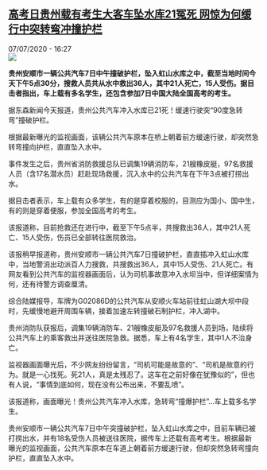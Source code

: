 <!--1594133805000-->
[高考日贵州载有考生大客车坠水库21冤死 网惊为何缓行中突转弯冲撞护栏](http://www.rfi.fr//cn/%E4%B8%AD%E5%9B%BD/20200707-%E9%AB%98%E8%80%83%E6%97%A5%E8%B4%B5%E5%B7%9E%E8%BD%BD%E6%9C%89%E8%80%83%E7%94%9F%E5%A4%A7%E5%AE%A2%E8%BD%A6%E5%9D%A0%E6%B0%B4%E5%BA%9321%E5%86%A4%E6%AD%BB-%E7%BD%91%E6%83%8A%E4%B8%BA%E4%BD%95%E7%BC%93%E8%A1%8C%E4%B8%AD%E7%AA%81%E8%BD%AC%E5%BC%AF%E5%86%B2%E6%92%9E%E6%8A%A4%E6%A0%8F)
------

<div>07/07/2020 - 16:27</div><img src="https://s.rfi.fr/media/display/e5c03092-c05d-11ea-8bf9-005056a98db9/w:310/p:16x9/gzs-1.jpg"><p><strong>贵州安顺市一辆公共汽车7日中午撞破护栏，坠入虹山水库之中，截至当地时间今天下午5点30分，搜救人员共从水中救出36人，其中21人死亡，15人受伤。据目击者指出，车上载有多名学生，还包含参加7日中国大陆全国高考的考生。</strong></p><div class="t-content__body u-clearfix"><div class="m-interstitial"></div><p>据东森新闻今天报道，贵州公共汽车冲入水库已21死！缓速行驶突“90度急转弯”撞破护栏。</p><p>根据最新曝光的监视画面，该辆公共汽车原本在桥上朝着前方缓速行驶，却突然急转弯撞向护栏，直直坠入水中。</p><p>事件发生之后，贵州省消防救援总队已调集19辆消防车，21艘橡皮艇，97名救援人员（含17名潜水员）赶赴现场救援，沉入水中的公共汽车在下午3点被打捞出水。</p><p>据目击者表示，车上载有众多学生，有的是穿着校服的，目测应为国小、国中生，有的则是穿着便服，参加全国高考的考生。</p><p>该报道称，目前抢救还在进行中，截至下午5点半，共搜救出36人，其中21人死亡、15人受伤，伤员已全部转往医院救治。</p><p>该报稍早报道称，贵州安顺市一辆公共汽车7日撞破护栏，直直插冲入虹山水库中，当地警消出动派百人力搜救，共搜救出36人，其中15人受伤、21人死亡。有网友看到公共汽车的监视器画面后，认为司机事故意冲入水坝当中，但详细案情为何，还有待警方调查厘清。</p><p>综合陆媒报导，车牌为G02086D的公共汽车从安顺火车站前往虹山湖大坝中段时，先缓慢地避开周围车辆，接着加速左转撞破石制护栏，冲入湖中。</p><p>贵州消防队获报后，调集19辆消防车、21艘橡皮艇及97名救援人员到场，陆续将公共汽车上的乘客救出并送往医院急救。据悉，车上有4名学生，其中1人不治身亡。</p><p>监视器画面曝光后，不少网友纷纷留言，“司机可能是故意的”、“司机是故意的行为。就是一心找死。死21人，真是太残忍了。这车在之前好像在犹豫似的”，但也有人说，“事情到底如何，现在没有公布出来，不要乱喷”。</p><p>该报道称，画面曝光！贵州公共汽车冲入水库，急转弯“撞爆护栏”...车上载多名学生。</p><p>贵州安顺市一辆公共汽车7日中午突撞破护栏，坠入虹山水库之中，目前车辆已被打捞出水，并有18名受伤人员被送往医院，据传车上还载有高考考生。根据最新曝光的监视画面，公共汽车原本在车道上朝着前方缓速行驶，但却突然急转弯撞向护栏，直直坠入水中。</p><div class="o-self-promo o-self-promo--nl o-self-promo--hidden" data-selfpromo-newsletter></div><div class="o-self-promo o-self-promo--app o-self-promo--hidden" data-selfpromo-app></div></div>
